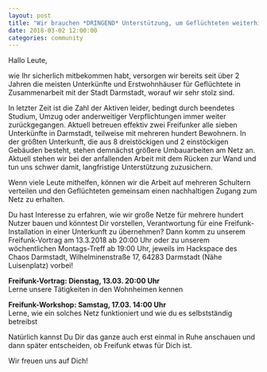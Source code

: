 ```yaml
---
layout: post
title: "Wir brauchen *DRINGEND* Unterstützung, um Geflüchteten weiterhin einen Zugang zum Freifunk-Netz zu ermöglichen"
date: 2018-03-02 12:00:00
categories: community
---
```


Hallo Leute,

wie Ihr sicherlich mitbekommen habt, versorgen wir bereits seit über 2
Jahren die meisten Unterkünfte und Erstwohnhäuser für Geflüchtete in
Zusammenarbeit mit der Stadt Darmstadt, worauf wir sehr stolz sind.

In letzter Zeit ist die Zahl der Aktiven leider, bedingt durch beendetes
Studium, Umzug oder anderweitiger Verpflichtungen immer weiter
zurückgegangen. Aktuell betreuen effektiv zwei Freifunker alle sieben
Unterkünfte in Darmstadt, teilweise mit mehreren hundert Bewohnern. In
der größten Unterkunft, die aus 8 dreistöckigen und 2 einstöckigen
Gebäuden besteht, stehen demnächst größere Umbauarbeiten am Netz an.
Aktuell stehen wir bei der anfallenden Arbeit mit dem Rücken zur Wand
und tun uns schwer damit, langfristige Unterstützung zuzusichern.

<!--*-->

Wenn viele Leute mithelfen, können wir die Arbeit auf mehreren Schultern
verteilen und den Geflüchteten gemeinsam einen nachhaltigen Zugang zum
Netz zu erhalten.

Du hast Interesse zu erfahren, wie wir große Netze für mehrere hundert
Nutzer bauen und könntest Dir vorstellen, Verantwortung für eine
Freifunk-Installation in einer Unterkunft zu übernehmen? Dann komm zu
unserem Freifunk-Vortrag am 13.3.2018 ab 20:00 Uhr oder zu unserem
wöchentlichen Montags-Treff ab 19:00 Uhr, jeweils im Hackspace des Chaos
Darmstadt, Wilhelminenstraße 17, 64283 Darmstadt (Nähe Luisenplatz) vorbei!

**Freifunk-Vortrag: Dienstag, 13.03. 20:00 Uhr**<br>
Lerne unsere Tätigkeiten in den Wohnheimen kennen

**Freifunk-Workshop: Samstag, 17.03. 14:00 Uhr**<br>
Lerne, wie ein solches Netz funktioniert und wie du es selbstständig betreibst


Natürlich kannst Du Dir das ganze auch erst einmal in Ruhe anschauen und
dann später entscheiden, ob Freifunk etwas für Dich ist.

Wir freuen uns auf Dich!
